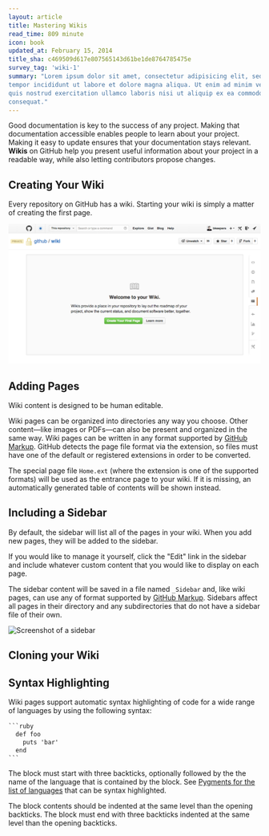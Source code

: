 ```yaml
---
layout: article
title: Mastering Wikis
read_time: 809 minute
icon: book
updated_at: February 15, 2014
title_sha: c469509d617e807565143d61be1de8764785475e
survey_tag: 'wiki-1'
summary: "Lorem ipsum dolor sit amet, consectetur adipisicing elit, sed do eiusmod
tempor incididunt ut labore et dolore magna aliqua. Ut enim ad minim veniam,
quis nostrud exercitation ullamco laboris nisi ut aliquip ex ea commodo
consequat."
---
```


Good documentation is key to the success of any project. Making that documentation accessible enables people to learn about your project. Making it easy to update ensures that your documentation stays relevant. **Wikis** on GitHub help you present useful information about your project in a readable way, while also letting contributors propose changes.

## Creating Your Wiki

Every repository on GitHub has a wiki. Starting your wiki is simply a matter of creating the first page.

![Screenshot a starting wiki](wiki-start.png)

## Adding Pages

Wiki content is designed to be human editable. 

Wiki pages can be organized into directories any way you choose. Other content—like images or PDFs—can also be present and organized in the same way. Wiki pages can be written in any format supported by [GitHub Markup](http://github.com/github/markup). GitHub detects the page file format via the extension, so files must have one of the default or registered extensions in order to be converted.

The special page file `Home.ext` (where the extension is one of the supported formats) will be used as the entrance page to your wiki. If it is missing, an automatically generated table of contents will be shown instead.

## Including a Sidebar

By default, the sidebar will list all of the pages in your wiki. When you add new pages, they will be added to the sidebar.

If you would like to manage it yourself, click the "Edit" link in the sidebar and include whatever custom content that you would like to display on each page.

The sidebar content will be saved in a file named `_Sidebar` and, like wiki pages, can use any of format supported by [GitHub Markup](http://github.com/github/markup). Sidebars affect all pages in their directory and any subdirectories that do not have a sidebar file of their own.

![Screenshot of a sidebar]()

## Cloning your Wiki

## Syntax Highlighting

Wiki pages support automatic syntax highlighting of code for a wide range of languages by using the following syntax:

    ```ruby
      def foo
        puts 'bar'
      end
    ```

The block must start with three backticks, optionally followed by the the name of the language that is contained by the block. See [Pygments for the list of languages](http://pygments.org/docs/lexers/) that can be syntax highlighted.

The block contents should be indented at the same level than the opening backticks. The block must end with three backticks indented at the same level than the opening backticks.


